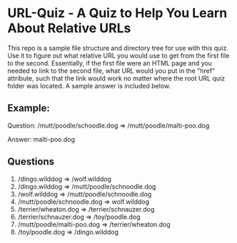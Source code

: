 # URL-Quiz - A Quiz to Help You Learn About Relative URLs

This repo is a sample file structure and directory tree for use with this quiz. Use it to figure out what relative URL you would use to get from the first file to the second. Essentially, if the first file were an HTML page and you needed to link to the second file, what URL would you put in the "href" attribute, such that the link would work no matter where the root URL quiz folder was located. A sample answer is included below.

## Example:
Question: /mutt/poodle/schoodle.dog => /mutt/poodle/malti-poo.dog

Answer: malti-poo.dog

## Questions
1. /dingo.wilddog => /wolf.wilddog
2. /dingo.wilddog => /mutt/poodle/schnoodle.dog
3. /wolf.wilddog => /mutt/poodle/schnoodle.dog
4. /mutt/poodle/schnoodle.dog => wolf.wilddog
5. /terrier/wheaton.dog => /terrier/schnauzer.dog
6. /terrier/schnauzer.dog => /toy/poodle.dog
7. /mutt/poodle/malti-poo.dog => /terrier/wheaton.dog
8. /toy/poodle.dog => /dingo.wilddog

